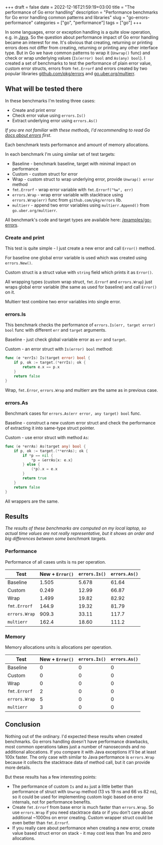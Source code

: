 +++
draft = false
date = 2022-12-16T21:59:19+03:00
title = "The performance of Go error handling"
description = "Performance benchmarks for Go error handling common patterns and libraries"
slug = "go-errors-performance"
categories = ["go", "performance"]
tags = ["go"]
+++

In some languages, error or exception handling is a quite slow operation,
e.g. in [Java](https://stackoverflow.com/a/299315/1723695).
So the question about performance impact of Go error handling became an
interest for me.
It's obvious that creating, returning or printing errors does not differ from
creating, returning or printing any other interface type. But in Go we have
common patterns to wrap it (`Unwrap()` func)
and check or wrap underlying values (`Is(error) bool` and `As(any) bool`).
I created a set of benchmarks to test the performance of plain error value,
custom error structs, errors from `fmt.Errorf` and errors created by two
popular libraries [github.com/pkg/errors](https://github.com/pkg/errors)
and [go.uber.org/multierr](https://github.com/uber-go/multierr).


## What will be tested there

In these benchmarks I'm testing three cases:
 - Create and print error
 - Check error value using `errors.Is()`
 - Extract underlying error using `errors.As()`

*If you are not familiar with these methods, I'd recommending to read Go
[docs about errors](https://go.dev/blog/error-handling-and-go) first.*

Each benchmark tests performance and amount of memory allocations.

In each benchmark I'm using similar set of test targets:
 - Baseline - benchmark baseline, target with minimal impact on performance
 - Custom - custom struct for error
 - Wrap - custom struct to wrap underlying error, provide `Unwrap() error` method
 - `fmt.Errorf` - wrap error variable with `fmt.Errorf("%w", err)`
 - `errors.Wrap` - wrap error variable with stacktrace using `errors.Wrap(err)`
 func from `github.com/pkg/errors` lib.
 - `multierr` - append two error variables using `multierr.Append()` from
 `go.uber.org/multierr`.
 
All benchmark's code and target types are available here:
[/examples/go-errors](https://github.com/g4s8/g4s8.wtf/tree/master/examples/go-errors).

### Create and print

This test is quite simple - I just create a new error and call `Error()`
method.

For baseline one global error variable is used which was created using `errors.New()`.

Custom struct is a struct value with `string` field which prints it as `Error()`.

All wrapping types (custom wrap struct, `fmt.Errorf` and `errors.Wrap`) just wraps
global error variable (the same as used for baseline) and call `Error()` on it.

Multierr test combine two error variables into single error.

### errors.Is

This benchmark checks the performance of `errors.Is(err, target error) bool` func
with different `err` and `target` arguments.

Baseline - just check global variable error as `err` and `target`.

Custom - an error struct with `Is(error) bool` method:
```go
func (e *errIs) Is(target error) bool {
	if p, ok := target.(*errIs); ok {
		return e.x == p.x
	}
	return false
}
```

Wrap, `fmt.Error`, `errors.Wrap` and multierr are the same as in previous case.

### errors.As

Benchmark cases for `errors.As(err error, any target) bool` func.

Baseline - construct a new custom error struct and check the performance of
extracting it into same-type struct pointer.

Custom - use error struct with method `As`:
```go
func (e *errAs) As(target any) bool {
	if p, ok := target.(**errAs); ok {
		if *p == nil {
			*p = &errAs{x: e.x}
		} else {
			(*p).x = e.x
		}
		return true
	}
	return false
}
```

All wrappers are the same.

## Results

*The results of these benchmarks are computed on my local laptop, so
actual time values are not really representative, but it shows an order
and big differences between some benchmark targets.*

### Performance

Performance of all cases units is ns per operation.

| Test           | New + `Error()` | `errors.Is()` | `errors.As()` |
|----------------|-----------------|---------------|---------------|
| Baseline       | 1.505           | 5.678         | 61.64         |
| Custom         | 0.249           | 12.99         | 66.87         |
| Wrap           | 1.499           | 19.82         | 82.92         |
| `fmt.Errorf`   | 144.9           | 19.32         | 81.79         |
| `errors.Wrap`  | 909.3           | 33.11         | 117.7         |
| `multierr`     | 162.4           | 18.60         | 111.2         |


### Memory

Memory allocations units is allocations per operation.

| Test           | New + `Error()` | `errors.Is()` | `errors.As()` |
|----------------|-----------------|---------------|---------------|
| Baseline       | 0               | 0             | 0             |
| Custom         | 0               | 0             | 0             |
| Wrap           | 0               | 0             | 0             |
| `fmt.Errorf`   | 2               | 0             | 0             |
| `errors.Wrap`  | 5               | 0             | 0             |
| `multierr`     | 3               | 0             | 0             |

## Conclusion

Nothing out of the ordinary.
I'd expected these results when created benchmarks.
Go errors handling doesn't have performance drawbacks, most common operations takes just a number of
nanoseconds and no additional allocations. If you compare it with Java exceptions it'll be at least 100x faster.
The only case with similar to Java performance is `errors.Wrap` because it collects the stacktrace
data of method call, but it can provide more details.

But these results has a few interesting points:
 - The performance of custom `Is` and `As` just a little better than performance of struct with `Unwrap` method
 (13 vs 19 ns and 66 vs 82 ns), so it could be used for implementing custom logic based on error internals,
 not for performance benefits.
 - Create `fmt.Errorf` from base error is much faster than `errors.Wrap`. So use `errors.Wrap` if you need stacktrace data
 or if you don't care about additional ~1000ns on error creating. Custom wrapper struct could be even better than
 `fmt.Errorf`.
 - If you really care about performance when creating a new error, create value based struct error on stack - it may
 cost less than 1ns and zero allocations.
